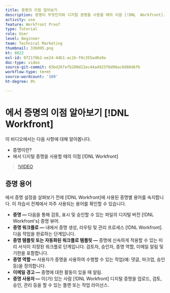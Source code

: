```yaml
---
title: 증명의 이점 알아보기
description: 증명이 무엇인지와 디지털 증명을 사용할 때의 이점 [!DNL  Workfront].
activity: use
feature: Workfront Proof
type: Tutorial
role: User
level: Beginner
team: Technical Marketing
thumbnail: 336095.png
kt: 8822
exl-id: 9721f0b1-ee24-4db1-ac1b-f0c355ad0a9a
doc-type: video
source-git-commit: 65bd26fefb280d12ec44a4923f6d96ac8d88d6fb
workflow-type: tm+mt
source-wordcount: '169'
ht-degree: 0%

---
```


# 에서 증명의 이점 알아보기 [!DNL Workfront]

이 비디오에서는 다음 사항에 대해 알아봅니다.

* 증명이란?
* 에서 디지털 증명을 사용할 때의 이점 [!DNL Workfront]

>[!VIDEO](https://video.tv.adobe.com/v/336095/?quality=12&learn=on)

## 증명 용어

에서 증명 설정을 살펴보기 전에 [!DNL  Workfront]에 사용된 증명별 용어를 숙지합니다. 이 자습서 전체에서 자주 사용되는 용어를 확인할 수 있습니다.

* **증명 —** 다음을 통해 검토, 표시 및 승인할 수 있는 파일의 디지털 버전 [!DNL Workfront's] 증명 뷰어.
* **증명 워크플로 —** 내에서 증명 생성, 라우팅 및 관리 프로세스 [!DNL Workfront]. 다음 작업을 완료하는 단계입니다.
* **증명 템플릿 또는 자동화된 워크플로 템플릿 —** 증명에 신속하게 적용할 수 있는 미리 서식이 지정된 워크플로 단계입니다. 검토자, 승인자, 증명 역할, 이메일 알림 및 기한을 포함합니다.
* **증명 역할 —** 사용자가 증명을 사용하여 수행할 수 있는 작업(예: 댓글, 마크업, 승인 등)을 정의합니다.
* **이메일 경고 —** 증명에 대한 활동이 있을 때 알림.
* **증명 사용자 —** 이(가) 있는 사람 [!DNL Workfront] 디지털 증명을 업로드, 검토, 승인, 관리 등을 할 수 있는 플랜 또는 작업 라이선스.

